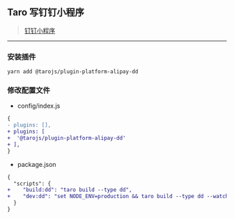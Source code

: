 ## Taro 写钉钉小程序
> [钉钉小程序](http://taro-docs.jd.com/taro/docs/GETTING-STARTED#%E9%92%89%E9%92%89%E5%B0%8F%E7%A8%8B%E5%BA%8F)
___

### 安装插件
```shell
yarn add @tarojs/plugin-platform-alipay-dd
```

### 修改配置文件
+ config/index.js
```diff
{
- plugins: [],
+ plugins: [
+  '@tarojs/plugin-platform-alipay-dd'
+ ],
}
```

+ package.json
```diff
{
  "scripts": {
+    "build:dd": "taro build --type dd",
+    "dev:dd": "set NODE_ENV=production && taro build --type dd --watch",
  }
}
```
